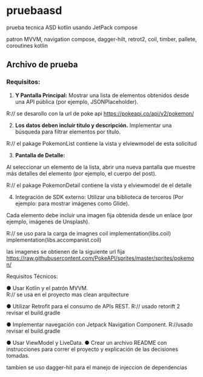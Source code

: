 # pruebaasd
prueba tecnica ASD kotlin usando JetPack compose 

patron MVVM, 
navigation compose, 
dagger-hilt,
retrot2,
coil,
timber,
pallete,
coroutines kotlin

## Archivo de prueba

### Requisitos:

1.  **Y Pantalla Principal:**
Mostrar una lista de elementos obtenidos desde una API pública (por
ejemplo, JSONPlaceholder).

R:// se desarollo con la url de poke api 
https://pokeapi.co/api/v2/pokemon/

2. **Los datos deben incluir título y descripción.**
Implementar una búsqueda para filtrar elementos por título.

R:// el pakage PokemonList contiene la vista y elviewmodel de esta solicitud

3. **Pantalla de Detalle:**
   
Al seleccionar un elemento de la lista, abrir una nueva pantalla que muestre
más detalles del elemento (por ejemplo, el cuerpo del post).

R:// el pakage PokemonDetail contiene la vista y elviewmodel de el detalle

4. Integración de SDK externo:
Utilizar una biblioteca de terceros (Por ejemplo: para mostrar imágenes como
Glide).

Cada elemento debe incluir una imagen fija obtenida desde un enlace (por
ejemplo, imágenes de Unsplash).

R:// se uso para la carga de imagnes coil 
    implementation(libs.coil)
    implementation(libs.accompanist.coil)

las imagenes se obtienen de la siguiente url fija
https://raw.githubusercontent.com/PokeAPI/sprites/master/sprites/pokemon/

Requisitos Técnicos:

● Usar Kotlin y el patrón MVVM.  
R:// se usa en el proyecto mas clean arquitecture 

● Utilizar Retrofit para el consumo de APIs REST.
R:// usado retorift 2 revisar el build.gradle 

● Implementar navegación con Jetpack Navigation Component.
R://usado revisar el build.gradle

● Usar ViewModel y LiveData.
● Crear un archivo README con instrucciones para correr el proyecto y explicación de
las decisiones tomadas.

tambien se uso dagger-hit para el manejo de injeccion de dependencias

    

